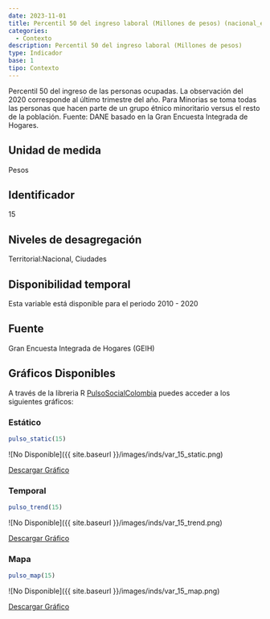```yaml
---
date: 2023-11-01
title: Percentil 50 del ingreso laboral (Millones de pesos) (nacional_etnia)
categories:
  - Contexto
description: Percentil 50 del ingreso laboral (Millones de pesos)
type: Indicador
base: 1
tipo: Contexto
--- 
```


Percentil 50 del ingreso de las personas ocupadas. La observación del 2020 corresponde al último trimestre del año. Para Minorias se toma todas las personas que hacen parte de un grupo étnico minoritario versus el resto de la población.
Fuente: DANE basado en la Gran Encuesta Integrada de Hogares.

## Unidad de medida
Pesos

## Identificador
15

## Niveles de desagregación
Territorial:Nacional, Ciudades

## Disponibilidad temporal
Esta variable está disponible para el periodo 2010 - 2020

## Fuente
Gran Encuesta Integrada de Hogares (GEIH)

## Gráficos Disponibles

A través de la libreria R [PulsoSocialColombia](https://github.com/pulsosocialcolombia/PulsoSocialColombia) puedes acceder a los siguientes gráficos:

### Estático

``` R
pulso_static(15)
```

![No Disponible]({{ site.baseurl }}/images/inds/var_15_static.png)

<a href='{{ site.baseurl }}/images/inds/var_15_static.png'>Descargar Gráfico</a>

### Temporal

``` R
pulso_trend(15)
```

![No Disponible]({{ site.baseurl }}/images/inds/var_15_trend.png)

<a href='{{ site.baseurl }}/images/inds/var_15_trend.png'>Descargar Gráfico</a>

### Mapa

``` R
pulso_map(15)
```

![No Disponible]({{ site.baseurl }}/images/inds/var_15_map.png)

<a href='{{ site.baseurl }}/images/inds/var_15_map.png'>Descargar Gráfico</a>